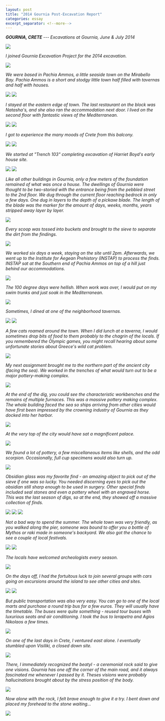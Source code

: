```yaml
---
layout: post
title: "2014 Gournia Post-Excavation Report"
categories: essay
excerpt_separator: <!--more-->
---
```

<i><b>GOURNIA, CRETE </b> --- Excavations at Gournia, June & July 2014</i>

<img src= "/assets/images/IMG_1015.JPG"/>

<i>I joined Gournia Excavation Project for the 2014 excavation.</i> <!--more-->

<img src= "/assets/images/GreecePA 022.JPG"/>

<i>We were based in Pachia Ammos, a little seaside town on the Mirabello Bay.
Pachia Ammos is a short and stodgy little town half filled with tavernas and half with houses.</i>

<img src= "/assets/images/GreecePA 087.JPG"/>

<img src= "/assets/images/GreecePA 129.JPG"/>

<i>I stayed at the eastern edge of town.
The last restaurant on the block was Natasha's, and she also ran the accommodation next door.
I lived on the second floor with fantastic views of the Mediterranean.</i>

<img src= "/assets/images/GreecePA 101.JPG"/>

<img src= "/assets/images/GreecePA 030.JPG"/>

<i>I got to experience the many moods of Crete from this balcony.</i>

<img src= "/assets/images/GreecePA 031.JPG"/>

<img src= "/assets/images/GreecePA 039.JPG"/>

<i>We started at "Trench 103" completing excavation of Harriet Boyd's early house site.</i>

<img src= "/assets/images/GreecePA 061.JPG"/>

<img src= "/assets/images/GreecePA 064.JPG"/>

<i>Like all other buildings in Gournia, only a few meters of the foundation remained of what was once a house. The dwellings of Gournia were thought to be two-storied with the entrance being from the pebbled street to the 2nd floor. We dug through the current floor reaching bedrock in only a few days. One dug in layers to the depth of a pickaxe blade. The length of the blade was the marker for the amount of days, weeks, months, years stripped away layer by layer.</i>

<img src= "/assets/images/IMG_1155.JPG"/>

<i>Every scoop was tossed into buckets and brought to the sieve to separate the dirt from the findings.</i>

<img src= "/assets/images/IMG_1152.JPG"/>

<i>We worked six days a week, staying on the site until 2pm. Afterwards, we went up to the Institute for Aegean Prehistory (INSTAP) to process the finds. INSTAP sat at the Southern end of Pachia Ammos on top of a hill just behind our accommodations.</i>

<img src= "/assets/images/GreecePA 112.JPG"/>

<i>The 100 degree days were hellish. When work was over, I would put on my swim trunks and just soak in the Mediterranean.</i>

<img src= "/assets/images/GreecePA 058.JPG"/>

<i>Sometimes, I dined at one of the neighborhood tavernas.</i>

<img src= "/assets/images/GreecePA 074.JPG"/>

<img src= "/assets/images/GreecePA 077.JPG"/>

<i>A few cats roamed around the town. When I did lunch at a taverna, I would sometimes drop bits of food to them probably to the chagrin of the locals. If you remembered the Olympic games, you might recall hearing about some unfortunate stories about Greece's wild cat problem.</i>

<img src= "/assets/images/GreecePA 117.JPG"/>

<i>My next assignment brought me to the northern part of the ancient city (facing the sea). We worked in the trenches of what would turn out to be a major pottery-making complex.</i>

<img src= "/assets/images/IMG_1157.JPG"/>

<i>At the end of the dig, you could see the characteristic workbenches and the remains of multiple furnaces. This was a massive pottery making complex. The whole building faced the sea so ships arriving from other cities would have first been impressed by the crowning industry of Gournia as they docked into her harbor.</i>

<img src= "/assets/images/IMG_1169.JPG"/>

<i>At the very top of the city would have sat a magnificent palace.</i>

<img src= "/assets/images/027.JPG"/>

<i>We found a lot of pottery, a few miscellaneous items like shells, and the odd scorpion. Occasionally, full cup specimens would also turn up.</i>

<img src= "/assets/images/GreecePA 082.JPG"/>

<i>Obsidian glass was my favorite find - an amazing object to pick out of the sieve if one was so lucky. You needed discerning eyes to pick out the obsidian still sharp enough to be used in surgery. Other special finds included seal stones and even a pottery wheel with an engraved horse. This was the last season of digs, so at the end, they showed off a massive collection of finds.</i>

<img src= "/assets/images/035.JPG"/>

<img src= "/assets/images/IMG_1213.JPG"/>

<img src= "/assets/images/IMG_1214.JPG"/>

<i>Not a bad way to spend the summer. The whole town was very friendly, as you walked along the pier, someone was bound to offer you a bottle of Mythos or raki made in someone's backyard. We also got the chance to see a couple of local festivals.</i>

<img src= "/assets/images/GreeceAN 225.JPG"/>

<img src= "/assets/images/GreeceAN 227.JPG"/>

<i>The locals have welcomed archeologists every season.</i>

<img src= "/assets/images/014.JPG"/>

<i>On the days off, I had the fortuitous luck to join several groups with cars going on excursions around the island to see other cities and sites.</i>

<img src= "/assets/images/IMG_1418.JPG"/>

<img src= "/assets/images/IMG_1459.JPG"/>

<i>But public transportation was also very easy. You can go to one of the local marts and purchase a round trip bus for a few euros. They will usually have the timetable. The buses were quite something - reused tour buses with luxurious seats and air conditioning. I took the bus to Ierapetra and Agios Nikolaos a few times.</i>

<img src= "/assets/images/GreeceAN 051.JPG"/>

<i>On one of the last days in Crete, I ventured east alone. I eventually stumbled upon Visiliki, a closed down site.</i>

<img src= "/assets/images/109.JPG"/>

<i>There, I immediately recognized the beatyl - a ceremonial rock said to give one visions. Gournia has one off the corner of the main road, and it always fascinated me whenever I passed by it. Theses visions were probably hallucinations brought about by the stress position of the body.</i>

<img src= "/assets/images/143.JPG"/>

<i>Now alone with the rock, I felt brave enough to give it a try. I bent down and placed my forehead to the stone waiting...</i>

<img src= "/assets/images/IMG_1132.JPG"/>
